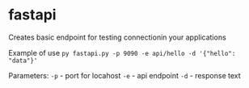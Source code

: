 # fastapi
Creates basic endpoint for testing connectionin your applications

Example of use
`py fastapi.py -p 9090 -e api/hello -d '{"hello": "data"}'`

Parameters:
  `-p` - port for locahost
  `-e` - api endpoint
  `-d` - response text
